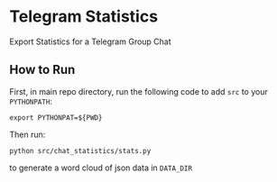 # Telegram Statistics
Export Statistics for a Telegram Group Chat

## How to Run
First, in main repo directory, run the following code to add `src` to your `PYTHONPATH`:
```
export PYTHONPAT=${PWD}
```

Then run:
```
python src/chat_statistics/stats.py
```

to generate a word cloud of json data in `DATA_DIR`
